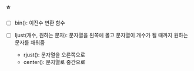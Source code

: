 ### ⭐️

- [ ] bin(): 이진수 변환 함수
- [ ] ljust(개수, 원하는 문자): 문자열을 왼쪽에 몰고 문자열이 개수가 될 때까지 원하는 문자를 채워줌

  - rjust(): 문자열을 오른쪽으로
  - center(): 문자열로 중간으로
